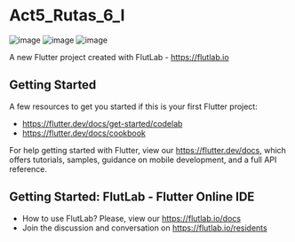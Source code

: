# Act5_Rutas_6_I
![image](https://github.com/user-attachments/assets/3839ef63-9c92-4418-812c-c28ee67e336e)
![image](https://github.com/user-attachments/assets/fcd65e34-b0e2-4fb8-89f6-316a1d10a678)
![image](https://github.com/user-attachments/assets/c92e3571-7cd3-4da3-886c-d8f7c6babf6f)



A new Flutter project created with FlutLab - https://flutlab.io

## Getting Started

A few resources to get you started if this is your first Flutter project:

- https://flutter.dev/docs/get-started/codelab
- https://flutter.dev/docs/cookbook

For help getting started with Flutter, view our
https://flutter.dev/docs, which offers tutorials,
samples, guidance on mobile development, and a full API reference.

## Getting Started: FlutLab - Flutter Online IDE

- How to use FlutLab? Please, view our https://flutlab.io/docs
- Join the discussion and conversation on https://flutlab.io/residents
